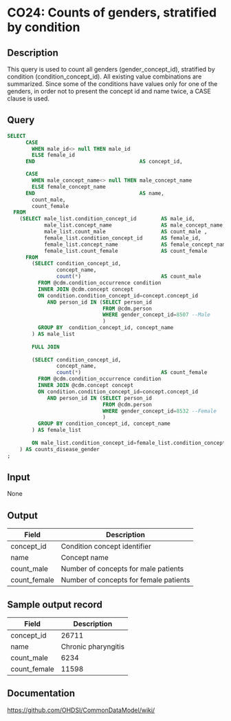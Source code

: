 <!---
Group:condition occurrence
Name:CO24 Counts of genders, stratified by condition
Author:Patrick Ryan
CDM Version: 5.3
-->

# CO24: Counts of genders, stratified by condition

## Description
This query is used to count all genders (gender_concept_id), stratified by condition (condition_concept_id). All existing value combinations are summarized. Since some of the conditions have values only for one of the genders, in order not to present the concept id and name twice, a CASE clause is used.

## Query
```sql
SELECT 
      CASE 
        WHEN male_id<> null THEN male_id
        ELSE female_id
      END                                  AS concept_id,

      CASE 
        WHEN male_concept_name<> null THEN male_concept_name
        ELSE female_concept_name
      END                                  AS name, 
        count_male,
        count_female 
  FROM 
    (SELECT male_list.condition_concept_id        AS male_id,
            male_list.concept_name                AS male_concept_name,
            male_list.count_male                  AS count_male ,
            female_list.condition_concept_id      AS female_id,
            female_list.concept_name              AS female_concept_name,
            female_list.count_female              AS count_female 
      FROM 
        (SELECT condition_concept_id,
                concept_name,
                count(*)                          AS count_male
          FROM @cdm.condition_occurrence condition
          INNER JOIN @cdm.concept concept
          ON condition.condition_concept_id=concept.concept_id 
             AND person_id IN (SELECT person_id
                               FROM @cdm.person
                               WHERE gender_concept_id=8507 --Male
                               )
          GROUP BY  condition_concept_id, concept_name
        ) AS male_list
    
        FULL JOIN 
    
        (SELECT condition_concept_id,
                concept_name,
                count(*)                          AS count_female
          FROM @cdm.condition_occurrence condition
          INNER JOIN @cdm.concept concept
          ON condition.condition_concept_id=concept.concept_id
             AND person_id IN (SELECT person_id
                               FROM @cdm.person
                               WHERE gender_concept_id=8532 --Female
                               )
          GROUP BY condition_concept_id, concept_name
        ) AS female_list
        
        ON male_list.condition_concept_id=female_list.condition_concept_id
    ) AS counts_disease_gender
;
```

## Input

None

## Output

| Field |  Description |
| --- | --- |
| concept_id | Condition concept identifier |
| name | Concept name |
| count_male | Number of concepts for male patients |
| count_female | Number of concepts for female patients |

## Sample output record

|  Field |  Description |
| --- | --- |
| concept_id |  26711 |
| name |  Chronic pharyngitis |
| count_male |  6234 |
|  count_female |  11598 |


## Documentation
https://github.com/OHDSI/CommonDataModel/wiki/
